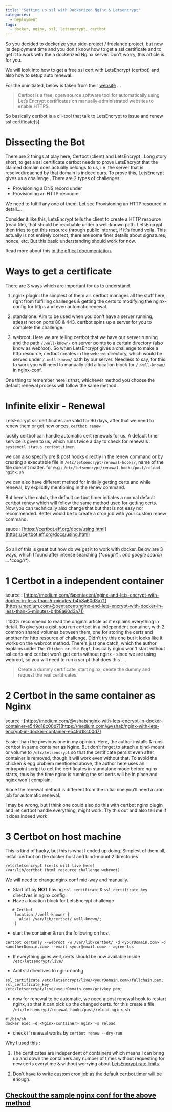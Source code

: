 ```yaml
---
title: "Setting up ssl with Dockerized Nginx & Letsencrypt"
categories:
  - Deployment
tags:
  - docker, nginx, ssl, letsencrypt, certbot
---
```


So you decided to dockerize your side-project / freelance project, but now its deployment time and you don't know how to get a ssl certificate and to get it to work with the a dockerized Nginx server. Don't worry, this article is for you.

We will look into how to get a free ssl cert with LetsEncrypt (certbot) and also how to setup auto renewal.

For the uninitiated, below is taken from their [website](https://certbot.eff.org/about/) ...
>Certbot is a free, open source software tool for automatically using Let’s Encrypt certificates on manually-administrated websites to enable HTTPS.

So basically certbot is a cli-tool that talk to LetsEncrypt to issue and renew ssl certificate[s].

# Dissecting the Bot
There are 2 things at play here, Certbot (client) and LetsEncrypt . Long story short, to get a ssl certificate certbot needs to prove LetsEncrypt that the claimed domain does actually belongs to us, i.e. the server that is resolved/reached by that domain is indeed ours. To prove this, LetsEncrypt gives us a challenge .
There are 2 types of challenges:
- Provisioning a DNS record under
- Provisioning an HTTP resource

We need to fulfill any one of them. Let see Provisioning an HTTP resource in detail....

Consider it like this, LetsEncrypt tells the client to create a HTTP resource (read file), that should be reachable under a well-known  path. LetsEncrypt then tries to get this resource through public internet, if it's found voila. This actually is not entirely correct, there are some finer details about signatures, nonce, etc. But this basic understanding should work for now.

Read more about this [in the offical documentation](https://letsencrypt.org/how-it-works/).

# Ways to get a certificate
There are 3 ways which are important for us to understand.

1. nginx plugin: the simplest of them all. certbot manages all the stuff here, right from fulfilling challenges & getting the certs to modifying the nginx-config for https and even automatic renewal. 

2. standalone: Aim to be used when you don't have a server running, atleast not on ports 80 & 443. certbot spins up a server for you to complete the challenge.

3. webroot: Here we are telling certbot that we have our server running and the path `/.well-known/` on server points to a certain directory (also know as webroot). So when LetsEncrypt gives a challenge to make a http resource, certbot creates in the `webroot` directory, which would be served under `/.well-known/` path by our server. Needless to say, for this to work you will need to manually add a location block for `/.well-known/` in nginx-conf. 

One thing to remember here is that, whichever method you choose the default renewal process will follow the same method. 

# Infinite elixir - Renewal

LetsEncrypt ssl certificates are valid for 90 days, after that we need to renew them or get new onces. `certbot renew`

luckily certbot can handle automatic cert renewals for us. A default timer service is given to us, which runs twice a day to check for renewals : `systemctl status certbot.timer`.

we can also specify pre & post hooks directly in the renew command or by creating a executable file in `/etc/letsencrypt/renewal-hooks/`, name of the file doesn't matter. for e.g : `/etc/letsencrypt/renewal-hooks/post/reload-nginx.sh`

we can also have different method for initially getting certs and while renewal, by explicitly mentioning in the renew command.

But here's the catch, the default certbot timer initiates a normal default certbot renew which will follow the same method used for getting certs. Now you can technically also change that but that is not easy nor recommended. Better would be to create a cron job with your custom renew command.

sauce : [https://certbot.eff.org/docs/using.html](https://certbot.eff.org/docs/using.html)

----------------

So all of this is great but how do we get it to work with docker.
Below are 3 ways, which I found after intense searching (_\*cough\*... one google search ...\*cough\*_). 

# 1 Certbot in a independent container

source : [https://medium.com/@pentacent/nginx-and-lets-encrypt-with-docker-in-less-than-5-minutes-b4b8a60d3a71](https://medium.com/@pentacent/nginx-and-lets-encrypt-with-docker-in-less-than-5-minutes-b4b8a60d3a71)

I 100% recommend to read the original article as it explains everything in detail. To give you a gist, you run certbot in a independent container, with 2 common shared volumes between them, one for storing the certs and another for http resource of challenge. Didn't try this one but it looks like it works on the webroot method. There's just one catch, which the author explains under `The Chicken or the Egg?`, basically nginx won't start without ssl certs and certbot won't get certs without nginx - since we are using webroot, so you will need to run a script that does this ....
> Create a dummy certificate, start nginx, delete the dummy and request the real certificates.

# 2 Certbot in the same container as Nginx

source : [https://medium.com/@vshab/nginx-with-lets-encrypt-in-docker-container-e549d18c00d7](https://medium.com/@vshab/nginx-with-lets-encrypt-in-docker-container-e549d18c00d7)

Easier than the previous one in my opinion. Here, the author installs & runs certbot in same container as Nginx. But don't forget to attach a bind-mount or volume to `/etc/letsencrypt` so that the certificate persist even after container is removed, though it will work even without that. To avoid the chicken & egg problem mentioned above, the author here uses an entrypoint script to get the certificates in standalone mode before nginx starts, thus by the time nginx is running the ssl certs will be in place and nginx won't complain. 

Since the renewal method is different from the initial one you'll need a cron job for automatic renewal.

I may be wrong, but I think one could also do this with certbot nginx plugin and let certbot handle everything, might work. Try this out and also tell me if it does indeed work 

# 3 Certbot on host machine

This is kind of hacky, but this is what I ended up doing. 
Simplest of them all, install certbot on the docker host and bind-mount 2 directories
```
/etc/letsencrypt (certs will live here)
/var/lib/certbot (html resource challenge webroot)
``` 

We will need to change nginx conf mid-way and manually.
- Start off by **NOT** having `ssl_certificate` & `ssl_certificate_key` directves in nginx config. 
- Have a location block for LetsEncrypt challenge
```
   # Certbot
    location /.well-known/ {
      alias /var/lib/certbot/.well-known/;
    }
```

- start the container & run the following on host
```
certbot certonly --webroot -w /var/lib/certbot/ -d <yourDomain.com> -d <anotherDomain.com> --email <your@email.com> --agree-tos 
```

- If everything goes well, certs should be now available inside `/etc/letsencrypt/live/`

- Add ssl directives to nginx config 
```
ssl_certificate /etc/letsencrypt/live/<yourDomain.com>/fullchain.pem;
ssl_certificate_key /etc/letsencrypt/live/<yourDomain.com>/privkey.pem;
```

- now for renewal to be automatic, we need a post renewal hook to restart nginx, so that it can pick up the changed certs. for this create a file `/etc/letsencrypt/renewal-hooks/post/reload-nginx.sh`

```
#!/bin/sh
docker exec -d <Nginx-container> nginx -s reload
```

- check if renewal works by `certbot renew --dry-run`

Why I used this :

1. The certificates are independent of containers which means I can bring up and down the containers any number of times without requesting for new certs everytime & without worrying about [LetsEncrypt rate limits](https://letsencrypt.org/docs/rate-limits/).

2. Don't have to write custom cron job as the default certbot.timer will be enough.


## [Checkout the sample nginx conf for the above method](https://gist.github.com/nishant-nimbare/812e2a5c408b19f03f8318ac757fa1fd)